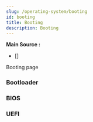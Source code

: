 ```yaml
---
slug: /operating-system/booting
id: booting
title: Booting
description: Booting
---
```


**Main Source :**

- [] 

Booting page

### Bootloader

### BIOS

### UEFI
